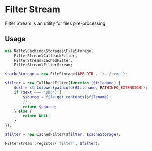 Filter Stream
=============

Filter Stream is an utility for files pre-processing.

## Usage

```php
use Nette\Caching\Storages\FileStorage,
	FilterStream\CallbackFilter,
	FilterStream\CachedFilter,
	FilterStream\FilterStream;

$cacheStorage = new FileStorage(APP_DIR . '/../temp');

$filter = new CallbackFilter(function ($filename) {
	$ext = strtolower(pathinfo($filename, PATHINFO_EXTENSION));
	if ($ext === 'php') {
		$source = file_get_contents($filename);
		// ...
		return $source;
	} else {
		return NULL;
	}
});

$filter = new CachedFilter($filter, $cacheStorage);

FilterStream::register('filter', $filter);
```
